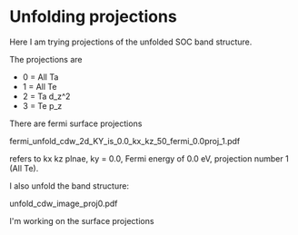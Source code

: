 # Unfolding projections

Here I am trying projections of the unfolded SOC band structure.

The projections are 

- 0 = All Ta
- 1 = All Te
- 2 = Ta d_z^2
- 3 = Te p_z

There are fermi surface projections

fermi_unfold_cdw_2d_KY_is_0.0_kx_kz_50_fermi_0.0proj_1.pdf

refers to kx kz plnae, ky = 0.0, Fermi energy of 0.0 eV, projection number 1 (All Te).

I also unfold the band structure:

unfold_cdw_image_proj0.pdf

I'm working on the surface projections